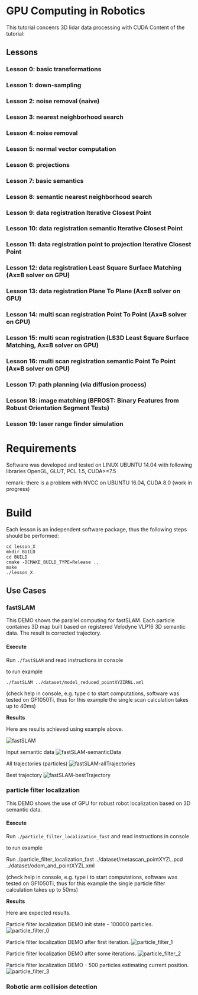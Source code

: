 # GPU Computing in Robotics

This tutorial concenrs 3D lidar data processing with CUDA
Content of the tutorial:

## Lessons

### Lesson 0: basic transformations

### Lesson 1: down-sampling

### Lesson 2: noise removal (naive)

### Lesson 3: nearest neighborhood search

### Lesson 4: noise removal

### Lesson 5: normal vector computation

### Lesson 6: projections

### Lesson 7: basic semantics

### Lesson 8: semantic nearest neighborhood search

### Lesson 9: data registration Iterative Closest Point

### Lesson 10: data registration semantic Iterative Closest Point

### Lesson 11: data registration point to projection Iterative Closest Point

### Lesson 12: data registration Least Square Surface Matching (Ax=B solver on GPU)

### Lesson 13: data registration Plane To Plane (Ax=B solver on GPU)

### Lesson 14: multi scan registration Point To Point (Ax=B solver on GPU)

### Lesson 15: multi scan registration (LS3D Least Square Surface Matching, Ax=B solver on GPU)

### Lesson 16: multi scan registration semantic Point To Point (Ax=B solver on GPU)

### Lesson 17: path planning (via diffusion process)

### Lesson 18: image matching (BFROST: Binary Features from Robust Orientation Segment Tests)

### Lesson 19: laser range finder simulation

# Requirements

Software was developed and tested on LINUX UBUNTU 14.04 with following libraries
OpenGL, GLUT, PCL 1.5, CUDA>=7.5

remark: there is a problem with NVCC on UBUNTU 16.04, CUDA 8.0 (work in progress)

# Build
Each lesson is an independent software package, thus the following steps should be performed:
```
cd lesson_X
mkdir BUILD
cd BUILD
cmake -DCMAKE_BUILD_TYPE=Release ..
make
./lesson_X
```
## Use Cases

### fastSLAM
This DEMO shows the parallel computing for fastSLAM. Each particle containes 3D map built based on registered Velodyne VLP16 3D semantic data. The result is corrected trajectory.

#### Execute

Run `./fastSLAM` and read instructions in console


to run example
```
./fastSLAM ../dataset/model_reduced_pointXYZIRNL.xml
```
(check help in console, e.g. type c to start computations, software was tested on GF1050Ti, thus for this example the single scan calculation takes up to 40ms)

**Results**

Here are results achieved using example above.

![fastSLAM](images/fastSLAM.jpg)

Input semantic data
![fastSLAM-semanticData](images/fastSLAM-semanticData.png)

All trajectories (particles)
![fastSLAM-allTrajectories](images/fastSLAM-allTrajectories.png)

Best trajectory
![fastSLAM-bestTrajectory](images/fastSLAM-bestTrajectory.png)

### particle filter localization
This DEMO shows the use of GPU for robust robot localization based on 3D semantic data.

#### Execute

Run `./particle_filter_localization_fast` and read instructions in console

to run example

Run ./particle_filter_localization_fast ../dataset/metascan_pointXYZL.pcd ../dataset/odom_and_pointXYZL.xml

(check help in console, e.g. type i to start computations, software was tested on GF1050Ti, thus for this example the single particle filter calculation takes up to 50ms)

**Results**

Here are expected results.

Particle filter localization DEMO init state - 100000 particles.
![particle_filter_0](images/particle_filter_0.png)

Particle filter localization DEMO after first iteration.
![particle_filter_1](images/particle_filter_1.png)

Particle filter localization DEMO after some iterations.
![particle_filter_2](images/particle_filter_2.png)

Particle filter localization DEMO - 500 particles estimating current position.
![particle_filter_3](images/particle_filter_3.png)


### Robotic arm collision detection

